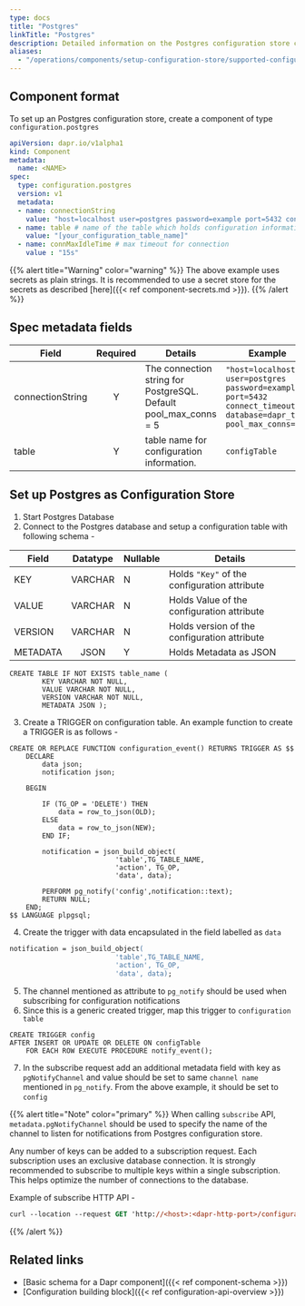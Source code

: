 ```yaml
---
type: docs
title: "Postgres"
linkTitle: "Postgres"
description: Detailed information on the Postgres configuration store component
aliases:
  - "/operations/components/setup-configuration-store/supported-configuration-stores/setup-postgres/"
---
```


## Component format

To set up an Postgres configuration store, create a component of type `configuration.postgres`

```yaml
apiVersion: dapr.io/v1alpha1
kind: Component
metadata:
  name: <NAME>
spec:
  type: configuration.postgres
  version: v1
  metadata:
  - name: connectionString
    value: "host=localhost user=postgres password=example port=5432 connect_timeout=10 database=config"
  - name: table # name of the table which holds configuration information
    value: "[your_configuration_table_name]" 
  - name: connMaxIdleTime # max timeout for connection
    value : "15s"

```

{{% alert title="Warning" color="warning" %}}
The above example uses secrets as plain strings. It is recommended to use a secret store for the secrets as described [here]({{< ref component-secrets.md >}}).
{{% /alert %}}

## Spec metadata fields

| Field              | Required | Details | Example |
|--------------------|:--------:|---------|---------|
| connectionString   | Y        | The connection string for PostgreSQL. Default pool_max_conns = 5 | `"host=localhost user=postgres password=example port=5432 connect_timeout=10 database=dapr_test pool_max_conns=10"`
| table    | Y         | table name for configuration information. | `configTable`

## Set up Postgres as Configuration Store

1. Start Postgres Database 
1. Connect to the Postgres database and setup a configuration table with following schema -

| Field              | Datatype | Nullable |Details |
|--------------------|:--------:|---------|---------|
| KEY   | VARCHAR        | N |Holds `"Key"` of the configuration attribute |
| VALUE    | VARCHAR         | N |Holds Value of the configuration attribute |
| VERSION | VARCHAR | N | Holds version of the configuration attribute
| METADATA | JSON | Y | Holds Metadata as JSON

```console
CREATE TABLE IF NOT EXISTS table_name (
        KEY VARCHAR NOT NULL,
        VALUE VARCHAR NOT NULL,
        VERSION VARCHAR NOT NULL,
        METADATA JSON );
```
3. Create a TRIGGER on configuration table. An example function to create a TRIGGER is as follows - 
```console
CREATE OR REPLACE FUNCTION configuration_event() RETURNS TRIGGER AS $$
    DECLARE 
        data json;
        notification json;
    
    BEGIN

        IF (TG_OP = 'DELETE') THEN
            data = row_to_json(OLD);
        ELSE
            data = row_to_json(NEW);
        END IF;
        
        notification = json_build_object(
                          'table',TG_TABLE_NAME,
                          'action', TG_OP,
                          'data', data);

        PERFORM pg_notify('config',notification::text);
        RETURN NULL; 
    END;  
$$ LANGUAGE plpgsql;
```
4. Create the trigger with data encapsulated in the field labelled as `data`
```ps
notification = json_build_object(
                          'table',TG_TABLE_NAME,
                          'action', TG_OP,
                          'data', data);
```
5. The channel mentioned as attribute to `pg_notify` should be used when subscribing for configuration notifications
6. Since this is a generic created trigger, map this trigger to `configuration table`
```console
CREATE TRIGGER config
AFTER INSERT OR UPDATE OR DELETE ON configTable
    FOR EACH ROW EXECUTE PROCEDURE notify_event();
```
7. In the subscribe request add an additional metadata field with key as `pgNotifyChannel` and value should be set to same `channel name` mentioned in `pg_notify`. From the above example, it should be set to `config`

{{% alert title="Note" color="primary" %}}
When calling `subscribe` API, `metadata.pgNotifyChannel` should be used to specify the name of the channel to listen for notifications from Postgres configuration store. 

Any number of keys can be added to a subscription request. Each subscription uses an exclusive database connection. It is strongly recommended to subscribe to multiple keys within a single subscription. This helps optimize the number of connections to the database.

Example of subscribe HTTP API - 
```ps
curl --location --request GET 'http://<host>:<dapr-http-port>/configuration/postgres/subscribe?key=<keyname1>&key=<keyname2>&metadata.pgNotifyChannel=<channel name>'
```
{{% /alert %}}

## Related links
- [Basic schema for a Dapr component]({{< ref component-schema >}})
- [Configuration building block]({{< ref configuration-api-overview >}})
